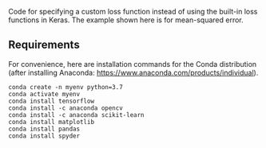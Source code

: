 Code for specifying a custom loss function instead of using the built-in loss functions in Keras. The example shown here is for mean-squared error.

## Requirements
For convenience, here are installation commands for the Conda distribution (after installing Anaconda: https://www.anaconda.com/products/individual).

```
conda create -n myenv python=3.7
conda activate myenv
conda install tensorflow
conda install -c anaconda opencv
conda install -c anaconda scikit-learn
conda install matplotlib
conda install pandas
conda install spyder
```
